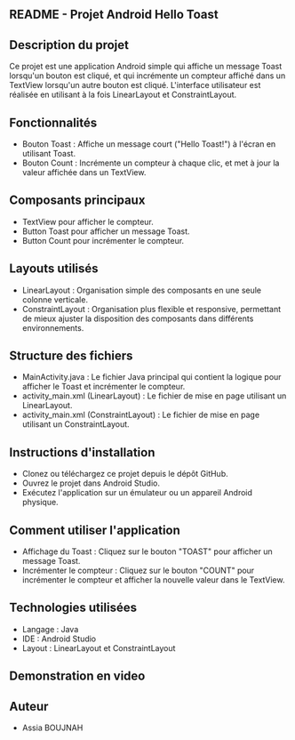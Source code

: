 ## README - Projet Android Hello Toast
## Description du projet
Ce projet est une application Android simple qui affiche un message Toast lorsqu'un bouton est cliqué, et qui incrémente un compteur affiché dans un TextView lorsqu'un autre bouton est cliqué. L'interface utilisateur est réalisée en utilisant à la fois LinearLayout et ConstraintLayout.

## Fonctionnalités
- Bouton Toast : Affiche un message court ("Hello Toast!") à l'écran en utilisant Toast.
- Bouton Count : Incrémente un compteur à chaque clic, et met à jour la valeur affichée dans un TextView.
## Composants principaux
- TextView pour afficher le compteur.
- Button Toast pour afficher un message Toast.
- Button Count pour incrémenter le compteur.
## Layouts utilisés
- LinearLayout : Organisation simple des composants en une seule colonne verticale.
- ConstraintLayout : Organisation plus flexible et responsive, permettant de mieux ajuster la disposition des composants dans différents environnements.
## Structure des fichiers
- MainActivity.java : Le fichier Java principal qui contient la logique pour afficher le Toast et incrémenter le compteur.
- activity_main.xml (LinearLayout) : Le fichier de mise en page utilisant un LinearLayout.
- activity_main.xml (ConstraintLayout) : Le fichier de mise en page utilisant un ConstraintLayout.
 ## Instructions d'installation
- Clonez ou téléchargez ce projet depuis le dépôt GitHub.
- Ouvrez le projet dans Android Studio.
- Exécutez l'application sur un émulateur ou un appareil Android physique.
## Comment utiliser l'application
- Affichage du Toast : Cliquez sur le bouton "TOAST" pour afficher un message Toast.
- Incrémenter le compteur : Cliquez sur le bouton "COUNT" pour incrémenter le compteur et afficher la nouvelle valeur dans le TextView.
## Technologies utilisées
- Langage : Java
- IDE : Android Studio
- Layout : LinearLayout et ConstraintLayout
## Demonstration en video

## Auteur
- Assia BOUJNAH

